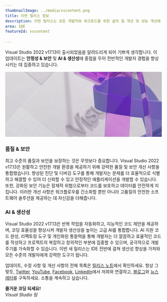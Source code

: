 ```yaml
---
thumbnailImage: ../media/vscontent.png
title: 이번 릴리스 정보
description: 이번 릴리스는 모든 개발자와 워크로드를 위한 삶의 질 개선 및 성능 개선에 관한 것입니다.
area: IDE
featureId: vscontent

---
```



Visual Studio 2022 v17.13이 출시되었음을 알려드리게 되어 기쁘게 생각합니다. 이 업데이트는 **안정성 & 보안** 및 **AI & 생산성**에 중점을 두어 전반적인 개발자 경험을 향상시키는 데 집중하고 있습니다. 

![Hero](../media/hero.png)

### 품질 & 보안
최고 수준의 품질과 보안을 보장하는 것은 무엇보다 중요합니다. Visual Studio 2022 v17.13은 원활하고 안전한 개발 환경을 제공하기 위해 강력한 품질 및 보안 개선 사항을 통합했습니다. 향상된 진단 및 디버깅 도구를 통해 개발자는 문제를 더 효율적으로 식별하고 해결할 수 있어 더 신뢰할 수 있고 안정적인 애플리케이션을 개발할 수 있습니다. 또한, 강화된 보안 기능은 잠재적 위협으로부터 코드를 보호하고 데이터를 안전하게 지킵니다. 이러한 개선 사항은 워크플로우를 간소화할 뿐만 아니라 고품질의 안전한 소프트웨어 솔루션을 제공하는 데 자신감을 더해줍니다.

### AI & 생산성
Visual Studio 2022 v17.13은 반복 작업을 자동화하고, 지능적인 코드 제안을 제공하며, 코딩 효율성을 향상시켜 개발자 생산성을 높이는 고급 AI를 통합합니다. AI 지원 코드 완성, 리팩토링 도구 및 개인화된 통찰력을 통해 개발자는 더 깔끔하고 효율적인 코드를 작성하고 프로젝트의 복잡하고 창의적인 부분에 집중할 수 있으며, 궁극적으로 개발 주기를 가속화할 수 있습니다. 이번 새 릴리스는 IDE 전반에 걸쳐 생산성 향상을 가져와 모든 수준의 개발자에게 강력한 도구가 됩니다.


업데이트, 수정 사항 및 개선 사항의 전체 목록은 [릴리스 노트](vscmd://Help.ReleaseNotes)에서 확인하세요. 항상 그렇듯, [Twitter](https://twitter.com/VisualStudio), [YouTube](https://www.youtube.com/user/VisualStudio/featured), [Facebook](https://www.facebook.com/visualstudio), [LinkedIn](https://www.linkedin.com/showcase/microsoft-visual-studio)에서 저희와 연결하고, [블로그](https://devblogs.microsoft.com/visualstudio/)와 [뉴스레터](https://visualstudio.microsoft.com/dev-essentials)를 구독하세요. 소통을 계속하고 싶습니다.

**즐거운 코딩 되세요!**  
*Visual Studio 팀*
